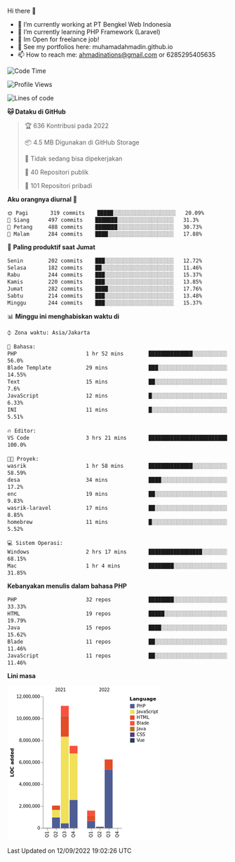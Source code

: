 Hi there 👋

- 🔭 I’m currently working at PT Bengkel Web Indonesia
- 🌱 I’m currently learning PHP Framework (Laravel)
- 📂 Im Open for freelance job!
- 🧷 See my portfolios here: muhamadahmadin.github.io
- 📫 How to reach me: ahmadinations@gmail.com or 6285295405635


<!--START_SECTION:waka-->
![Code Time](http://img.shields.io/badge/Code%20Time-1%2C144%20hrs%2011%20mins-blue)

![Profile Views](http://img.shields.io/badge/Profil%20dilihat-0-blue)

![Lines of code](https://img.shields.io/badge/Sejak%20Hello%20World%20aku%20telah%20menulis-29%20Million%20baris%20kode-blue)

**🐱 Dataku di GitHub** 

> 🏆 636 Kontribusi pada 2022
 > 
> 📦 4.5 MB Digunakan di GitHub Storage 
 > 
> 🚫 Tidak sedang bisa dipekerjakan
 > 
> 📜 40 Repositori publik 
 > 
> 🔑 101 Repositori pribadi  
 > 
**Aku orangnya diurnal 🐤** 

```text
🌞 Pagi       319 commits    █████░░░░░░░░░░░░░░░░░░░░   20.09% 
🌆 Siang      497 commits    ███████░░░░░░░░░░░░░░░░░░   31.3% 
🌃 Petang     488 commits    ███████░░░░░░░░░░░░░░░░░░   30.73% 
🌙 Malam      284 commits    ████░░░░░░░░░░░░░░░░░░░░░   17.88%

```
📅 **Paling produktif saat Jumat** 

```text
Senin        202 commits    ███░░░░░░░░░░░░░░░░░░░░░░   12.72% 
Selasa       182 commits    ██░░░░░░░░░░░░░░░░░░░░░░░   11.46% 
Rabu         244 commits    ███░░░░░░░░░░░░░░░░░░░░░░   15.37% 
Kamis        220 commits    ███░░░░░░░░░░░░░░░░░░░░░░   13.85% 
Jumat        282 commits    ████░░░░░░░░░░░░░░░░░░░░░   17.76% 
Sabtu        214 commits    ███░░░░░░░░░░░░░░░░░░░░░░   13.48% 
Minggu       244 commits    ███░░░░░░░░░░░░░░░░░░░░░░   15.37%

```


📊 **Minggu ini menghabiskan waktu di** 

```text
⌚︎ Zona waktu: Asia/Jakarta

💬 Bahasa: 
PHP                      1 hr 52 mins        ██████████████░░░░░░░░░░░   56.0% 
Blade Template           29 mins             ███░░░░░░░░░░░░░░░░░░░░░░   14.55% 
Text                     15 mins             ██░░░░░░░░░░░░░░░░░░░░░░░   7.6% 
JavaScript               12 mins             █░░░░░░░░░░░░░░░░░░░░░░░░   6.33% 
INI                      11 mins             █░░░░░░░░░░░░░░░░░░░░░░░░   5.51%

🔥 Editor: 
VS Code                  3 hrs 21 mins       █████████████████████████   100.0%

🐱‍💻 Proyek: 
wasrik                   1 hr 58 mins        ██████████████░░░░░░░░░░░   58.59% 
desa                     34 mins             ████░░░░░░░░░░░░░░░░░░░░░   17.2% 
enc                      19 mins             ██░░░░░░░░░░░░░░░░░░░░░░░   9.83% 
wasrik-laravel           17 mins             ██░░░░░░░░░░░░░░░░░░░░░░░   8.85% 
homebrew                 11 mins             █░░░░░░░░░░░░░░░░░░░░░░░░   5.52%

💻 Sistem Operasi: 
Windows                  2 hrs 17 mins       █████████████████░░░░░░░░   68.15% 
Mac                      1 hr 4 mins         ████████░░░░░░░░░░░░░░░░░   31.85%

```

**Kebanyakan menulis dalam bahasa PHP** 

```text
PHP                      32 repos            ████████░░░░░░░░░░░░░░░░░   33.33% 
HTML                     19 repos            █████░░░░░░░░░░░░░░░░░░░░   19.79% 
Java                     15 repos            ████░░░░░░░░░░░░░░░░░░░░░   15.62% 
Blade                    11 repos            ██░░░░░░░░░░░░░░░░░░░░░░░   11.46% 
JavaScript               11 repos            ██░░░░░░░░░░░░░░░░░░░░░░░   11.46%

```


**Lini masa**

![Chart not found](https://raw.githubusercontent.com/MuhamadAhmadin/MuhamadAhmadin/master/charts/bar_graph.png) 


 Last Updated on 12/09/2022 19:02:26 UTC
<!--END_SECTION:waka-->
